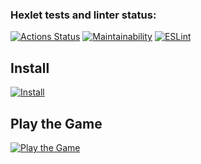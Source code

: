 ### Hexlet tests and linter status:
[![Actions Status](https://github.com/aminin/frontend-project-lvl1/workflows/hexlet-check/badge.svg)](https://github.com/aminin/frontend-project-lvl1)
[![Maintainability](https://api.codeclimate.com/v1/badges/a99a88d28ad37a79dbf6/maintainability)](https://codeclimate.com/github/codeclimate/codeclimate/maintainability)
[![ESLint](https://github.com/aminin/frontend-project-lvl1/workflows/lint/badge.svg)](https://github.com/aminin/frontend-project-lvl1)

## Install

[![Install](https://asciinema.org/a/9Ych8hD2ROA2CwInNZPj6IJsk.png)](https://asciinema.org/a/9Ych8hD2ROA2CwInNZPj6IJsk)

## Play the Game

[![Play the Game](https://asciinema.org/a/vE1Zhn76IU4sdzvP36hWp8z0l.png)](https://asciinema.org/a/vE1Zhn76IU4sdzvP36hWp8z0l)

